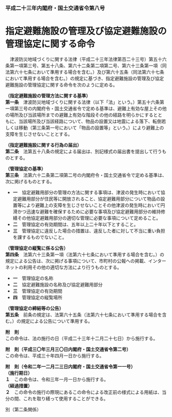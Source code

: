 ### 平成二十三年内閣府・国土交通省令第八号  
# 指定避難施設の管理及び協定避難施設の管理協定に関する命令  
　津波防災地域づくりに関する法律（平成二十三年法律第百二十三号）第五十六条第一項第三号、第五十八条、第六十二条第二項第二号、第六十三条第一項（同法第六十七条において準用する場合を含む。）及び第六十五条（同法第六十七条において準用する場合を含む。）の規定に基づき、指定避難施設の管理及び協定避難施設の管理協定に関する命令を次のように定める。  
  
**（指定避難施設の管理方法に関する基準）**  
**第一条**　津波防災地域づくりに関する法律（以下「法」という。）第五十六条第一項第三号の内閣府令・国土交通省令で定める基準は、避難上有効な屋上その他の場所及び当該場所までの避難上有効な階段その他の経路を明らかにするとともに、当該場所及び当該経路について、物品の設置又は地震による落下、転倒若しくは移動（第三条第一号において「物品の設置等」という。）により避難上の支障を生じさせないこととする。  
  
**（指定避難施設に関する行為の届出）**  
**第二条**　法第五十八条の規定による届出は、別記様式の届出書を提出して行うものとする。  
  
**（管理協定の基準）**  
**第三条**　法第六十二条第二項第二号の内閣府令・国土交通省令で定める基準は、次に掲げるものとする。  
* **一**　協定避難用部分の管理の方法に関する事項は、津波の発生時において協定避難用部分が住民等に開放されること、協定避難用部分について物品の設置等により避難上の支障を生じさせないことその他津波の発生時において円滑かつ迅速な避難を確保するために必要な事項及び協定避難用部分の維持修繕その他協定避難用部分の適切な管理に必要な事項について定めること。  
* **二**　管理協定の有効期間は、五年以上二十年以下とすること。  
* **三**　管理協定に違反した場合の措置は、違反した者に対して不当に重い負担を課するものでないこと。  
  
**（管理協定の縦覧に係る公告）**  
**第四条**　法第六十三条第一項（法第六十七条において準用する場合を含む。）の規定による公告は、次に掲げる事項について、市町村の公報への掲載、インターネットの利用その他の適切な方法により行うものとする。  
* **一**　管理協定の名称  
* **二**　協定避難施設の名称及び協定避難用部分  
* **三**　管理協定の有効期間  
* **四**　管理協定の縦覧場所  
  
**（管理協定の締結等の公告）**  
**第五条**　前条の規定は、法第六十五条（法第六十七条において準用する場合を含む。）の規定による公告について準用する。  
  
**附　則**  
この命令は、法の施行の日（平成二十三年十二月二十七日）から施行する。  
  
**附　則（平成三〇年三月三〇日内閣府・国土交通省令第二号）**  
この命令は、平成三十年四月一日から施行する。  
  
**附　則（令和二年一二月二三日内閣府・国土交通省令第一一号）**  
**（施行期日）**  
**１**　この命令は、令和三年一月一日から施行する。  
**（経過措置）**  
**２**　この命令の施行の際現にあるこの命令による改正前の様式による用紙は、当分の間、これを取り繕って使用することができる。  
  
別（第二条関係）  

          
        